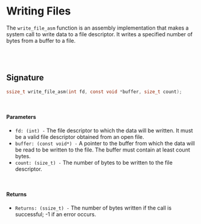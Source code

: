 # Writing Files
The `write_file_asm` function is an assembly implementation that makes a system call to write data to a file descriptor. It writes a specified number of bytes from a buffer to a file.

<br><br>

## Signature
```c
ssize_t write_file_asm(int fd, const void *buffer, size_t count);
```

<br>

#### Parameters
- `fd: (int) -` The file descriptor to which the data will be written. It must be a valid file descriptor obtained from an open file.
- `buffer: (const void*) -` A pointer to the buffer from which the data will be read to be written to the file. The buffer must contain at least count bytes.
- `count: (size_t) -` The number of bytes to be written to the file descriptor.

<br>

#### Returns
- `Returns: (ssize_t) -` The number of bytes written if the call is successful; -1 if an error occurs.